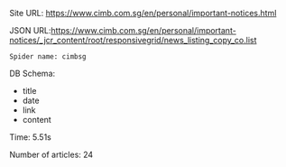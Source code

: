 Site URL: https://www.cimb.com.sg/en/personal/important-notices.html

JSON URL:https://www.cimb.com.sg/en/personal/important-notices/_jcr_content/root/responsivegrid/news_listing_copy_co.list

    Spider name: cimbsg

DB Schema:
- title
- date
- link
- content

Time: 5.51s

Number of articles: 24


